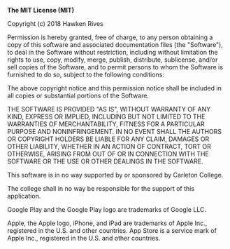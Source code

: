 **The MIT License (MIT)**

Copyright (c) 2018 Hawken Rives

Permission is hereby granted, free of charge, to any person obtaining a copy of this software and associated documentation files (the "Software"), to deal in the Software without restriction, including without limitation the rights to use, copy, modify, merge, publish, distribute, sublicense, and/or sell copies of the Software, and to permit persons to whom the Software is furnished to do so, subject to the following conditions:

The above copyright notice and this permission notice shall be included in all copies or substantial portions of the Software.

THE SOFTWARE IS PROVIDED "AS IS", WITHOUT WARRANTY OF ANY KIND, EXPRESS OR IMPLIED, INCLUDING BUT NOT LIMITED TO THE WARRANTIES OF MERCHANTABILITY, FITNESS FOR A PARTICULAR PURPOSE AND NONINFRINGEMENT. IN NO EVENT SHALL THE AUTHORS OR COPYRIGHT HOLDERS BE LIABLE FOR ANY CLAIM, DAMAGES OR OTHER LIABILITY, WHETHER IN AN ACTION OF CONTRACT, TORT OR OTHERWISE, ARISING FROM OUT OF OR IN CONNECTION WITH THE SOFTWARE OR THE USE OR OTHER DEALINGS IN THE SOFTWARE.

This software is in no way supported by or sponsored by Carleton College.

The college shall in no way be responsible for the support of this application.



Google Play and the Google Play logo are trademarks of Google LLC.

Apple, the Apple logo, iPhone, and iPad are trademarks of Apple Inc., registered in the U.S. and other countries. App Store is a service mark of Apple Inc., registered in the U.S. and other countries.
